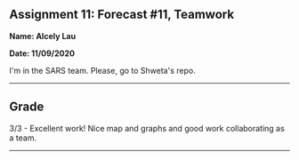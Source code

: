 ## Assignment 11: Forecast #11, Teamwork
**Name: Alcely Lau**

**Date: 11/09/2020**

I'm in the SARS team. Please, go to Shweta's repo.

___
## Grade
3/3 - Excellent work! Nice map and graphs and good work collaborating as a team.
___
